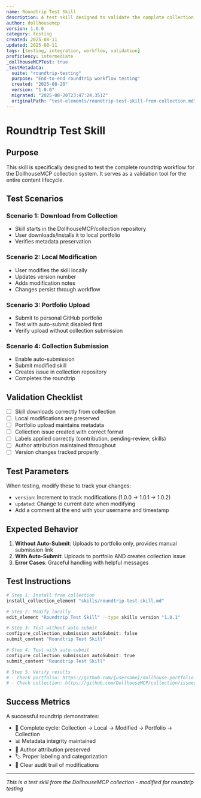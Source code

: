 ```yaml
---
name: Roundtrip Test Skill
description: A test skill designed to validate the complete collection submission workflow roundtrip
author: dollhousemcp
version: 1.0.0
category: testing
created: 2025-08-11
updated: 2025-08-11
tags: [testing, integration, workflow, validation]
proficiency: intermediate
_dollhouseMCPTest: true
_testMetadata:
  suite: "roundtrip-testing"
  purpose: "End-to-end roundtrip workflow testing"
  created: "2025-08-20"
  version: "1.0.0"
  migrated: "2025-08-20T23:47:24.351Z"
  originalPath: "test-elements/roundtrip-test-skill-from-collection.md"
---
```

# Roundtrip Test Skill

## Purpose

This skill is specifically designed to test the complete roundtrip workflow for the DollhouseMCP collection system. It serves as a validation tool for the entire content lifecycle.

## Test Scenarios

### Scenario 1: Download from Collection
- Skill starts in the DollhouseMCP/collection repository
- User downloads/installs it to local portfolio
- Verifies metadata preservation

### Scenario 2: Local Modification
- User modifies the skill locally
- Updates version number
- Adds modification notes
- Changes persist through workflow

### Scenario 3: Portfolio Upload
- Submit to personal GitHub portfolio
- Test with auto-submit disabled first
- Verify upload without collection submission

### Scenario 4: Collection Submission
- Enable auto-submission
- Submit modified skill
- Creates issue in collection repository
- Completes the roundtrip

## Validation Checklist

- [ ] Skill downloads correctly from collection
- [ ] Local modifications are preserved
- [ ] Portfolio upload maintains metadata
- [ ] Collection issue created with correct format
- [ ] Labels applied correctly (contribution, pending-review, skills)
- [ ] Author attribution maintained throughout
- [ ] Version changes tracked properly

## Test Parameters

When testing, modify these to track your changes:
- `version`: Increment to track modifications (1.0.0 → 1.0.1 → 1.0.2)
- `updated`: Change to current date when modifying
- Add a comment at the end with your username and timestamp

## Expected Behavior

1. **Without Auto-Submit**: Uploads to portfolio only, provides manual submission link
2. **With Auto-Submit**: Uploads to portfolio AND creates collection issue
3. **Error Cases**: Graceful handling with helpful messages

## Test Instructions

```bash
# Step 1: Install from collection
install_collection_element "skills/roundtrip-test-skill.md"

# Step 2: Modify locally
edit_element "Roundtrip Test Skill" --type skills version "1.0.1"

# Step 3: Test without auto-submit
configure_collection_submission autoSubmit: false
submit_content "Roundtrip Test Skill"

# Step 4: Test with auto-submit
configure_collection_submission autoSubmit: true
submit_content "Roundtrip Test Skill"

# Step 5: Verify results
# - Check portfolio: https://github.com/{username}/dollhouse-portfolio
# - Check collection: https://github.com/DollhouseMCP/collection/issues
```

## Success Metrics

A successful roundtrip demonstrates:
- 🔄 Complete cycle: Collection → Local → Modified → Portfolio → Collection
- 📊 Metadata integrity maintained
- 👤 Author attribution preserved
- 🏷️ Proper labeling and categorization
- 📝 Clear audit trail of modifications

---

*This is a test skill from the DollhouseMCP collection - modified for roundtrip testing*